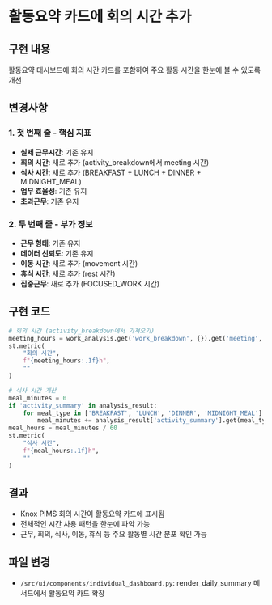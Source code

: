 # 활동요약 카드에 회의 시간 추가

## 구현 내용
활동요약 대시보드에 회의 시간 카드를 포함하여 주요 활동 시간을 한눈에 볼 수 있도록 개선

## 변경사항

### 1. 첫 번째 줄 - 핵심 지표
- **실제 근무시간**: 기존 유지
- **회의 시간**: 새로 추가 (activity_breakdown에서 meeting 시간)
- **식사 시간**: 새로 추가 (BREAKFAST + LUNCH + DINNER + MIDNIGHT_MEAL)
- **업무 효율성**: 기존 유지
- **초과근무**: 기존 유지

### 2. 두 번째 줄 - 부가 정보
- **근무 형태**: 기존 유지
- **데이터 신뢰도**: 기존 유지
- **이동 시간**: 새로 추가 (movement 시간)
- **휴식 시간**: 새로 추가 (rest 시간)
- **집중근무**: 새로 추가 (FOCUSED_WORK 시간)

## 구현 코드
```python
# 회의 시간 (activity_breakdown에서 가져오기)
meeting_hours = work_analysis.get('work_breakdown', {}).get('meeting', 0)
st.metric(
    "회의 시간",
    f"{meeting_hours:.1f}h",
    ""
)

# 식사 시간 계산
meal_minutes = 0
if 'activity_summary' in analysis_result:
    for meal_type in ['BREAKFAST', 'LUNCH', 'DINNER', 'MIDNIGHT_MEAL']:
        meal_minutes += analysis_result['activity_summary'].get(meal_type, 0)
meal_hours = meal_minutes / 60
st.metric(
    "식사 시간",
    f"{meal_hours:.1f}h",
    ""
)
```

## 결과
- Knox PIMS 회의 시간이 활동요약 카드에 표시됨
- 전체적인 시간 사용 패턴을 한눈에 파악 가능
- 근무, 회의, 식사, 이동, 휴식 등 주요 활동별 시간 분포 확인 가능

## 파일 변경
- `/src/ui/components/individual_dashboard.py`: render_daily_summary 메서드에서 활동요약 카드 확장